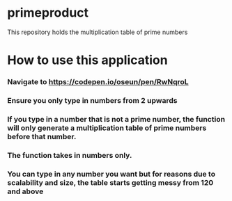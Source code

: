 # primeproduct
This repository holds the multiplication table of prime numbers
# How to use this application
### Navigate to https://codepen.io/oseun/pen/RwNqroL
### Ensure you only type in numbers from 2 upwards
### If you type in a number that is not a prime number, the function will only generate a multiplication table of prime numbers before         that number.
### The function takes in numbers only.
### You can type in any number you want but for reasons due to scalability and size, the table starts getting messy from 120 and above
